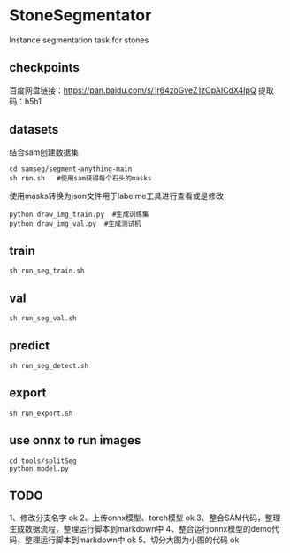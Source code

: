 # StoneSegmentator
Instance segmentation task for stones

## checkpoints
百度网盘链接：https://pan.baidu.com/s/1r64zoGveZ1zOpAICdX4IpQ  提取码：h5h1 

## datasets
结合sam创建数据集
```
cd samseg/segment-anything-main
sh run.sh   #使用sam获得每个石头的masks
```
使用masks转换为json文件用于labelme工具进行查看或是修改
```
python draw_img_train.py  #生成训练集
python draw_img_val.py  #生成测试机
```

## train
```
sh run_seg_train.sh
```

## val
```
sh run_seg_val.sh
```

## predict
```
sh run_seg_detect.sh
```

## export
```
sh run_export.sh
```

## use onnx to run images
```
cd tools/splitSeg
python model.py
```



## TODO
1、修改分支名字 ok
2、上传onnx模型、torch模型 ok
3、整合SAM代码，整理生成数据流程，整理运行脚本到markdown中 
4、整合运行onnx模型的demo代码，整理运行脚本到markdown中 ok
5、切分大图为小图的代码 ok
